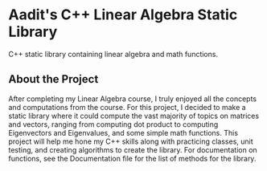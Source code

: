 # **Aadit's C++ Linear Algebra Static Library**
C++ static library containing linear algebra and math functions.

## About the Project
After completing my Linear Algebra course, I truly enjoyed all the concepts and computations from the course. For this project, I decided to make a static library where it could compute the vast majority of topics on matrices and vectors, ranging from computing dot product to computing Eigenvectors and Eigenvalues, and some simple math functions. This project will help me hone my C++ skills along with practicing classes, unit testing, and creating algorithms to create the library. For documentation on functions, see the Documentation file for the list of methods for the library.
